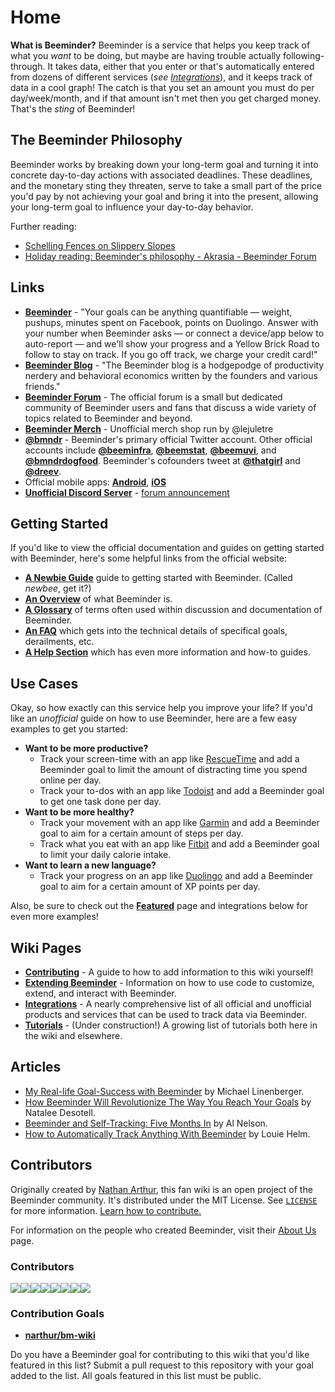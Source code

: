 # Home

**What is Beeminder?** Beeminder is a service that helps you keep track of what you _want_ to be doing, but maybe are having trouble actually following-through. It takes data, either that you enter or that's automatically entered from dozens of different services (*see [Integrations](integrations.md)*), and it keeps track of data in a cool graph! The catch is that you set an amount you must do per day/week/month, and if that amount isn't met then you get charged money. That's the _sting_ of Beeminder!

## The Beeminder Philosophy

Beeminder works by breaking down your long-term goal and turning it into concrete day-to-day actions with associated deadlines. These deadlines, and the monetary sting they threaten, serve to take a small part of the price you'd pay by not achieving your goal and bring it into the present, allowing your long-term goal to influence your day-to-day behavior.

Further reading:

- [Schelling Fences on Slippery Slopes](https://blog.beeminder.com/schelling/)
- [Holiday reading: Beeminder's philosophy - Akrasia - Beeminder Forum](https://forum.beeminder.com/t/holiday-reading-beeminders-philosophy/7563)

## Links

- [**Beeminder**][1] - "Your goals can be anything quantifiable — weight, pushups, minutes spent
  on Facebook, points on Duolingo. Answer with your number when Beeminder asks — or connect a device/app below to
  auto-report — and we'll show your progress and a Yellow Brick Road to follow to stay on track. If you go off track, we
  charge your credit card!"
- [**Beeminder Blog**][2] - "The Beeminder blog is a hodgepodge of productivity nerdery and
  behavioral economics written by the founders and various friends."
- [**Beeminder Forum**][3] - The official forum is a small but dedicated community of Beeminder users and fans that discuss a wide variety of topics related to Beeminder and beyond.
- [**Beeminder Merch**][15] - Unofficial merch shop run by @lejuletre
- [**@bmndr**][4] - Beeminder's primary official Twitter account. Other official accounts include [**@beeminfra**][5], [**@beemstat**][6], [**@beemuvi**][7], and [**@bmndrdogfood**][8]. Beeminder's cofounders tweet at [**@thatgirl**][9] and [**@dreev**][10].
- Official mobile apps: [**Android**][11], [**iOS**][12]
- [**Unofficial Discord Server**][13] - [forum announcement][14]

[1]: https://www.beeminder.com/home
[2]: https://blog.beeminder.com/
[3]: https://forum.beeminder.com/
[4]: https://twitter.com/bmndr
[5]: https://twitter.com/beeminfra
[6]: https://twitter.com/beemstat
[7]: https://twitter.com/beemuvi
[8]: https://twitter.com/bmndrdogfood
[9]: https://twitter.com/thatgirl
[10]: https://twitter.com/dreev
[11]: https://play.google.com/store/apps/details?id=com.beeminder.beeminder&hl=en&gl=US
[12]: https://apps.apple.com/us/app/beeminder/id551869729
[13]: https://discord.com/invite/gSBYEqqRG2
[14]: https://forum.beeminder.com/t/new-beeminder-discord-server/7451
[15]: https://beeminder.com/merch

## Getting Started

If you'd like to view the official documentation and guides on getting started with Beeminder, here's some helpful links from the official website:

- [**A Newbie Guide**](https://blog.beeminder.com/newbees/) guide to getting started with Beeminder. (Called _newbee_, get it?)
- [**An Overview**](https://www.beeminder.com/overview) of what Beeminder is.
- [**A Glossary**](https://blog.beeminder.com/glossary/) of terms often used within discussion and documentation of Beeminder.
- [**An FAQ**](https://www.beeminder.com/faq) which gets into the technical details of specifical goals, derailments, etc.
- [**A Help Section**](https://help.beeminder.com/) which has even more information and how-to guides.

## Use Cases

Okay, so how exactly can this service help you improve your life? If you'd like an _unofficial_ guide on how to use Beeminder, here are a few easy examples to get you started:

- **Want to be more productive?**
  - Track your screen-time with an app like [RescueTime](https://www.beeminder.com/rescuetime) and add a Beeminder goal to limit the amount of distracting time you spend online per day.
  - Track your to-dos with an app like [Todoist](https://www.beeminder.com/todoist) and add a Beeminder goal to get one task done per day.
- **Want to be more healthy?**
  - Track your movement with an app like [Garmin](https://www.beeminder.com/garmin) and add a Beeminder goal to aim for a certain amount of steps per day.
  - Track what you eat with an app like [Fitbit](https://www.beeminder.com/fitbit) and add a Beeminder goal to limit your daily calorie intake.
- **Want to learn a new language?**
  - Track your progress on an app like [Duolingo](https://www.beeminder.com/duolingo) and add a Beeminder goal to aim for a certain amount of XP points per day.

Also, be sure to check out the [**Featured**](https://www.beeminder.com/featured) page and integrations below for even more examples!

## Wiki Pages

- [**Contributing**](contributing.md) - A guide to how to add information to this wiki yourself!
- [**Extending Beeminder**](extending-beeminder.md) - Information on how to use code to customize, extend, and interact with Beeminder.
- [**Integrations**](integrations.md) - A nearly comprehensive list of all official and unofficial products and services that can be used to track data via Beeminder.
- [**Tutorials**](tutorials.md) - (Under construction!) A growing list of tutorials both here in the wiki and elsewhere.

## Articles

- [My Real-life Goal-Success with Beeminder](https://www.michaellinenberger.com/blog/my-real-life-goal-success-with-beeminder/) by Michael Linenberger.
- [How Beeminder Will Revolutionize The Way You Reach Your Goals](https://gentwenty.com/beeminder-review/) by Natalee Desotell.
- [Beeminder and Self-Tracking: Five Months In](https://themusegarden.wordpress.com/2013/05/18/beeminder-and-self-tracking-five-months-in/) by Al Nelson.
- [How to Automatically Track Anything With Beeminder](https://www.rationality.org/resources/updates/2014/how-to-automatically-track-anything-with-beeminder) by Louie Helm.

## Contributors

Originally created by [Nathan Arthur](https://github.com/narthur), this fan wiki is an open project of the Beeminder community. It's distributed under the MIT License. See [`LICENSE`](https://github.com/narthur/beeminder-wiki/blob/master/LICENSE) for more information. [Learn how to contribute.](contributing.md)

For information on the people who created Beeminder, visit their [About Us](https://www.beeminder.com/aboutus) page.

### Contributors

[![](https://sourcerer.io/fame/narthur/narthur/beeminder-wiki/images/0)](https://sourcerer.io/fame/narthur/narthur/beeminder-wiki/links/0)[![](https://sourcerer.io/fame/narthur/narthur/beeminder-wiki/images/1)](https://sourcerer.io/fame/narthur/narthur/beeminder-wiki/links/1)[![](https://sourcerer.io/fame/narthur/narthur/beeminder-wiki/images/2)](https://sourcerer.io/fame/narthur/narthur/beeminder-wiki/links/2)[![](https://sourcerer.io/fame/narthur/narthur/beeminder-wiki/images/3)](https://sourcerer.io/fame/narthur/narthur/beeminder-wiki/links/3)[![](https://sourcerer.io/fame/narthur/narthur/beeminder-wiki/images/4)](https://sourcerer.io/fame/narthur/narthur/beeminder-wiki/links/4)[![](https://sourcerer.io/fame/narthur/narthur/beeminder-wiki/images/5)](https://sourcerer.io/fame/narthur/narthur/beeminder-wiki/links/5)[![](https://sourcerer.io/fame/narthur/narthur/beeminder-wiki/images/6)](https://sourcerer.io/fame/narthur/narthur/beeminder-wiki/links/6)[![](https://sourcerer.io/fame/narthur/narthur/beeminder-wiki/images/7)](https://sourcerer.io/fame/narthur/narthur/beeminder-wiki/links/7)

### Contribution Goals

- [**narthur/bm-wiki**](https://www.beeminder.com/narthur/bm-wiki)

Do you have a Beeminder goal for contributing to this wiki that you'd like featured in this list? Submit a pull request to this repository with your goal added to the list. All goals featured in this list must be public.
